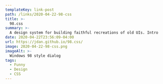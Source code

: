 ```yaml
---
templateKey: link-post
path: /links/2020-04-22-98-css
title: >-
  98.css
summary: >-
  A design system for building faithful recreations of old UIs. Intro
date: 2020-04-22T23:56:09-04:00
url: https://jdan.github.io/98.css/
image: 2020-04-22-98-css.png
imageAlt: >-
  Windows 98 style dialog
tags:
  - Funny
  - Design
  - CSS
---
```


